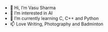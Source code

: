 - 👋 Hi, I’m Vasu Sharma
- 👀 I’m interested in AI
- 🌱 I’m currently learning C, C++ and Python
- 📫 Love Writing, Photography and Badminton

<!---
vasu1839/vasu1839 is a ✨ special ✨ repository because its `README.md` (this file) appears on your GitHub profile.
You can click the Preview link to take a look at your changes.
--->
